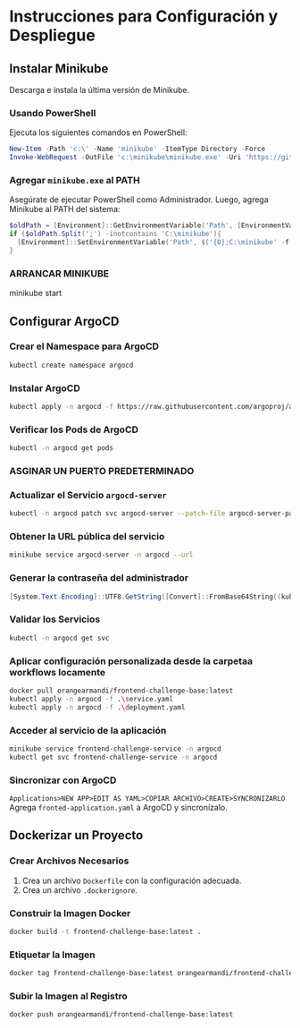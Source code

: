 # Instrucciones para Configuración y Despliegue

## Instalar Minikube
Descarga e instala la última versión de Minikube.

### Usando PowerShell
Ejecuta los siguientes comandos en PowerShell:

```powershell
New-Item -Path 'c:\' -Name 'minikube' -ItemType Directory -Force
Invoke-WebRequest -OutFile 'c:\minikube\minikube.exe' -Uri 'https://github.com/kubernetes/minikube/releases/latest/download/minikube-windows-amd64.exe' -UseBasicParsing
```

### Agregar `minikube.exe` al PATH
Asegúrate de ejecutar PowerShell como Administrador. Luego, agrega Minikube al PATH del sistema:

```powershell
$oldPath = [Environment]::GetEnvironmentVariable('Path', [EnvironmentVariableTarget]::Machine)
if ($oldPath.Split(';') -inotcontains 'C:\minikube'){
  [Environment]::SetEnvironmentVariable('Path', $('{0};C:\minikube' -f $oldPath), [EnvironmentVariableTarget]::Machine)
}
```
### ARRANCAR MINIKUBE

minikube start

## Configurar ArgoCD

### Crear el Namespace para ArgoCD
```bash
kubectl create namespace argocd
```

### Instalar ArgoCD
```bash
kubectl apply -n argocd -f https://raw.githubusercontent.com/argoproj/argo-cd/stable/manifests/install.yaml
```

### Verificar los Pods de ArgoCD
```bash
kubectl -n argocd get pods
```
### ASGINAR UN PUERTO PREDETERMINADO 
### Actualizar el Servicio `argocd-server` 
```bash
kubectl -n argocd patch svc argocd-server --patch-file argocd-server-patch.yaml
```

### Obtener la URL pública del servicio
```bash
minikube service argocd-server -n argocd --url
```

### Generar la contraseña del administrador
```powershell
[System.Text.Encoding]::UTF8.GetString([Convert]::FromBase64String((kubectl -n argocd get secret argocd-initial-admin-secret -o jsonpath="{.data.password}")))
```

### Validar los Servicios
```bash
kubectl -n argocd get svc
```


### Aplicar configuración personalizada desde la carpetaa workflows locamente
```bash
docker pull orangearmandi/frontend-challenge-base:latest
kubectl apply -n argocd -f .\service.yaml
kubectl apply -n argocd -f .\deployment.yaml
```

### Acceder al servicio de la aplicación
```bash
minikube service frontend-challenge-service -n argocd
kubectl get svc frontend-challenge-service -n argocd
```

### Sincronizar con ArgoCD
`Applications>NEW APP>EDIT AS YAML>COPIAR ARCHIVO>CREATE>SYNCRONIZARLO`
Agrega `fronted-application.yaml` a ArgoCD y sincronízalo.

## Dockerizar un Proyecto

### Crear Archivos Necesarios
1. Crea un archivo `Dockerfile` con la configuración adecuada.
2. Crea un archivo `.dockerignore`.

### Construir la Imagen Docker
```bash
docker build -t frontend-challenge-base:latest .
```

### Etiquetar la Imagen
```bash
docker tag frontend-challenge-base:latest orangearmandi/frontend-challenge-base:latest
```

### Subir la Imagen al Registro
```bash
docker push orangearmandi/frontend-challenge-base:latest